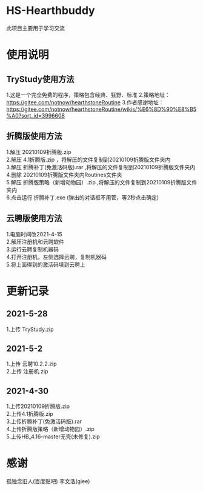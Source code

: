 # HS-Hearthbuddy
此项目主要用于学习交流

# 使用说明  
## TryStudy使用方法  
1.这是一个完全免费的程序，策略包含经典、狂野、标准
2.策略地址：https://gitee.com/notnow/hearthstoneRoutine
3.作者感谢地址：https://gitee.com/notnow/hearthstoneRoutine/wikis/%E6%8D%90%E8%B5%A0?sort_id=3996608

## 折腾版使用方法
1.解压 20210109折腾版.zip   
2.解压 4.1折腾版.zip ，将解压的文件复制到20210109折腾版文件夹内  
3.解压 折腾补丁(免激活码版).rar ,将解压的文件复制到20210109折腾版文件夹内  
4.删除 20210109折腾版文件夹内Routines文件夹  
5.解压 折腾版策略（新增动物园）.zip ,将解压的文件复制到20210109折腾版文件夹内  
6.点击运行 折腾补丁.exe (弹出的对话框不用管，等2秒点击确定)  

## 云聘版使用方法
1.电脑时间改2021-4-15  
2.解压注册机和云聘软件  
3.运行云聘复制机器码  
4.打开注册机，左侧选择云聘，复制机器码  
5.将上面得到的激活码填到云聘上  

# 更新记录  
## 2021-5-28  
1.上传 TryStudy.zip
## 2021-5-2
1.上传 云聘10.2.2.zip  
2.上传 注册机.zip  

## 2021-4-30
1.上传20210109折腾版.zip  
2.上传4.1折腾版.zip  
3.上传折腾补丁(免激活码版).rar  
4.上传折腾版策略（新增动物园）.zip  
5.上传HB_4.16-master无壳(未修复).zip  

# 感谢  
孤独念旧人(百度贴吧)
李文浩(giee)
